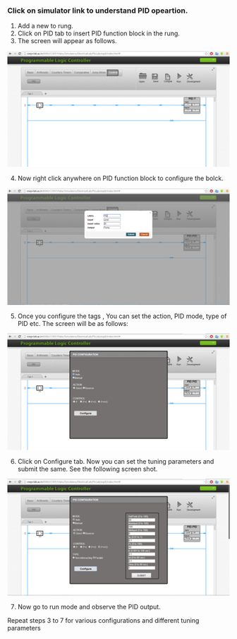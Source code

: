 ### Click on simulator link to understand PID opeartion.
1. Add a new to rung.
2. Click on PID tab to insert PID function block in the rung.
3. The screen will appear as follows.

<center><img src="images/img7.png" title="" /></center>

4. Now right click anywhere on PID function block to configure the bolck.

<center><img src="images/img8.png" title="" /></center>

5. Once you configure the tags , You can set the action, PID mode, type of PID etc. The screen will be as follows:

<center><img src="images/img9.png" title="" /></center>

6. Click on Configure tab. Now you can set the tuning parameters and submit the same. See the following screen shot.

<center><img src="images/img10.png" title="" /></center>

7. Now go to run mode and observe the PID output.

Repeat steps 3 to 7 for various configurations and different tuning parameters  
